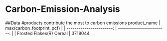 # Carbon-Emission-Analysis
##Data
#products contribute the most to carbon emissions
product_name             | max(carbon_footprint_pcf) | 
| -----------------------: | ------------------------: | 
| Frosted Flakes(R) Cereal | 3718044   


